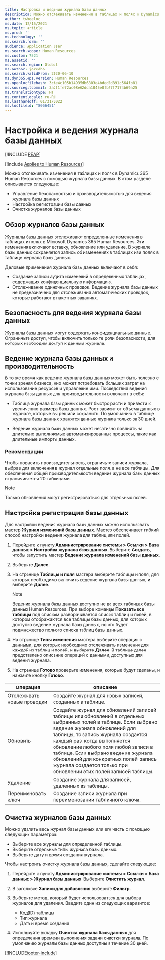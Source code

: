 ```yaml
---
title: Настройка и ведения журнала базы данных
description: Можно отслеживать изменения в таблицах и полях в Dynamics 365 Human Resources с помощью журнала базы данных.
author: twheeloc
ms.date: 12/15/2021
ms.topic: article
ms.prod: ''
ms.technology: ''
ms.search.form: ''
audience: Application User
ms.search.scope: Human Resources
ms.custom: 7521
ms.assetid: ''
ms.search.region: Global
ms.author: jaredha
ms.search.validFrom: 2020-06-10
ms.dyn365.ops.version: Human Resources
ms.openlocfilehash: 3cbe4c105b14935db6803e4bded0d891c564fb81
ms.sourcegitcommit: 3a7f1fe72ac08e62dda1045e0fb97f7174b69a25
ms.translationtype: HT
ms.contentlocale: ru-RU
ms.lasthandoff: 01/31/2022
ms.locfileid: "8066451"
---
```

# <a name="configure-and-manage-database-logging"></a>Настройка и ведения журнала базы данных


[!INCLUDE [PEAP](../includes/peap-2.md)]

[!include [Applies to Human Resources](../includes/applies-to-hr.md)]

Можно отслеживать изменения в таблицах и полях в Dynamics 365 Human Resources с помощью журнала базы данных. В этом разделе описывается следующее:

- Управление безопасностью и производительностью для ведения журнала базы данных
- Настройка регистрации базы данных
- Очистка журналов базы данных

## <a name="overview-of-database-logging"></a>Обзор журналов базы данных

Журналы базы данных отслеживают определенные изменения в таблицах и полях в Microsoft Dynamics 365 Human Resources. Эти изменения включают вставку, обновление или удаление. В журнале базы данных сохраняется запись об изменениях в таблицах или полях в таблице журнала базы данных.

Деловые применения журнала базы данных включают в себя:

- Создание записи аудита изменений в определенных таблицах, содержащих конфиденциальную информацию.
- Отслеживание одиночных проводок. Ведение журнала базы данных не предназначено для отслеживания автоматических проводок, которые работают в пакетных заданиях.

## <a name="security-for-database-logging"></a>Безопасность для ведения журнала базы данных

Журналы базы данных могут содержать конфиденциальные данные. Ограничьте доступ, чтобы включить только те роли безопасности, для которых необходим доступ к данным журнала.

## <a name="database-logging-and-performance"></a>Ведение журнала базы данных и производительность

В то же время как ведение журнала базы данных может быть полезно с точки зрения бизнеса, оно может потребовать больших затрат на использование ресурсов и управление ими. Последствия ведения журнала базы данных для производительности включают в себя:

- Таблица журнала базы данных может быстро расти и привести к увеличению размера базы данных. Рост зависит от объема данных в журнале, которые вы решили сохранить. По умолчанию в таблице журнала базы данных хранятся данные журнала только за 30 дней. 

- Ведение журнала базы данных может негативно повлиять на длительно выполняемые автоматизированные процессы, такие как длительные импорты данных.

### <a name="best-practices"></a>Рекомендации

Чтобы повысить производительность, ограничьте записи журнала, выбрав для включения в журнал отдельные поля, а не все таблицы. Для обеспечения общей производительности ведение журнала базы данных ограничивается 20 таблицами.

> [!NOTE]
> Только обновления могут регистрироваться для отдельных полей.

## <a name="set-up-database-logging"></a>Настройка регистрации базы данных

Для настройки ведения журнала базы данных можно использовать мастер **Журнал изменений базы данных**. Мастер обеспечивает гибкий способ настройки ведения журнала для таблиц или полей.

1. Перейдите к пункту **Администрирование системы > Ссылки > База данных > Настройка журнала базы данных**. Выберите **Создать**, чтобы запустить мастер **Ведение журнала изменений базы данных**.
2. Выберите **Далее**. 
3. На странице **Таблицы и поля** мастера выберите таблицы и поля, для которых необходимо включить ведение журнала базы данных, и выберите **Далее**.

   > [!Note]
   > Ведение журнала базы данных доступно не во всех таблицах базы данных Human Resources. При выборе команды **Показать все таблицы** под списком разворачивается список таблиц и полей, в котором отображаются все таблицы базы данных, для которых доступно ведение журнала базы данных, но это будет подмножество полного списка таблиц базы данных.

4. На странице **Типы изменения** мастера выберите операции с данными, для которых необходимо отслеживать изменения для каждой из таблиц и полей, и выберите **Далее**. В таблице далее представлено описание операций с данными, доступных для ведения журнала.
5. На странице **Готово** проверьте изменения, которые будут сделаны, и нажмите кнопку **Готово**.

| Операция | описание |
| -- | -- |
| Отслеживать новые проводки | Создайте журнал для новых записей, созданных в таблице. |
| Обновить  | Создайте журнал для обновлений записей таблицы или обновлений в отдельных выбранных полей в таблице. Если выбрано ведение журнала обновлений для таблицы, то запись журнала создается каждый раз, когда выполняется обновление любого поля любой записи в таблице. Если выбрано ведение журнала обновлений для конкретных полей, запись журнала создается только при обновлении этих полей записей таблицы. |
| Удаление | Создание журнала для записей, удаленных из таблицы. |
| Переименовать ключ | Создание записи журнала при переименовании табличного ключа. |


## <a name="clean-up-database-logs"></a>Очистка журналов базы данных

Можно удалить весь журнал базы данных или его часть с помощью следующих параметров:

- Выберите все журналы для определенной таблицы.
- Выберите отдельные типы журнала базы данных.
- Выберите дату и время создания журнала.

Чтобы настроить очистку журнала базы данных, сделайте следующее: 

1. Перейдите к пункту **Администрирование системы > Ссылки > База данных > Журнал базы данных**. Выберите **Очистить журнал**.
2. В заголовке **Записи для добавления** выберите **Фильтр**.
3. Выберите метод, который будет использоваться для выбора журналов для удаления. Введите один из следующих вариантов:

   - Код(ID) таблицы
   - Тип журнала
   - Дата и время создания

4. Используйте вкладку **Очистка журнала базы данных** для определения времени выполнения задачи очистки журнала. По умолчанию журналы базы данных доступны в течение 30 дней.


[!INCLUDE[footer-include](../includes/footer-banner.md)]
